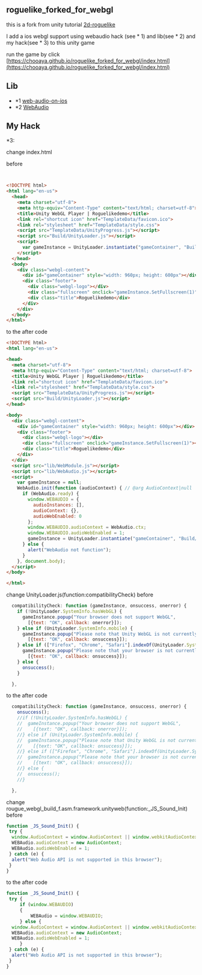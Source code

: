 ## roguelike_forked_for_webgl

this is a fork from unity tutorial [2d-roguelike](https://unity3d.com/jp/learn/tutorials/projects/2d-roguelike-tutorial)

I add a ios webgl support using webaudio hack (see * 1) and lib(see * 2) and my hack(see * 3) to this unity game 

run the game by click [https://chooaya.github.io/roguelike_forked_for_webgl/index.html](https://chooaya.github.io/roguelike_forked_for_webgl/index.html) 

## Lib
- *1 [web-audio-on-ios](https://paulbakaus.com/tutorials/html5/web-audio-on-ios/)
- *2 [WebAudio](https://github.com/uupaa/WebAudio.js)

## My Hack

*3:

change index.html

before
```html


<!DOCTYPE html>
<html lang="en-us">
  <head>
    <meta charset="utf-8">
    <meta http-equiv="Content-Type" content="text/html; charset=utf-8">
    <title>Unity WebGL Player | Roguelikedemo</title>
    <link rel="shortcut icon" href="TemplateData/favicon.ico">
    <link rel="stylesheet" href="TemplateData/style.css">
    <script src="TemplateData/UnityProgress.js"></script>  
    <script src="Build/UnityLoader.js"></script>
    <script>
      var gameInstance = UnityLoader.instantiate("gameContainer", "Build/rougue_webgl_build_f.json", { onProgress: UnityProgress });
    </script>
  </head>
  <body>
    <div class="webgl-content">
      <div id="gameContainer" style="width: 960px; height: 600px"></div>
      <div class="footer">
        <div class="webgl-logo"></div>
        <div class="fullscreen" onclick="gameInstance.SetFullscreen(1)"></div>
        <div class="title">Roguelikedemo</div>
      </div>
    </div>
  </body>
</html>
```


to the after code
```html
<!DOCTYPE html>
<html lang="en-us">

<head>
  <meta charset="utf-8">
  <meta http-equiv="Content-Type" content="text/html; charset=utf-8">
  <title>Unity WebGL Player | Roguelikedemo</title>
  <link rel="shortcut icon" href="TemplateData/favicon.ico">
  <link rel="stylesheet" href="TemplateData/style.css">
  <script src="TemplateData/UnityProgress.js"></script>
  <script src="Build/UnityLoader.js"></script>
</head>

<body>
  <div class="webgl-content">
    <div id="gameContainer" style="width: 960px; height: 600px"></div>
    <div class="footer">
      <div class="webgl-logo"></div>
      <div class="fullscreen" onclick="gameInstance.SetFullscreen(1)"></div>
      <div class="title">Roguelikedemo</div>
    </div>
  </div>
  <script src="lib/WebModule.js"></script>
  <script src="lib/WebAudio.js"></script>
  <script>
    var gameInstance = null;
    WebAudio.init(function (audioContext) { // @arg AudioContext|null
      if (WebAudio.ready) {
        window.WEBAUDIO = {
          audioInstances: [],
          audioContext: {},
          audioWebEnabled: 0
        };
        window.WEBAUDIO.audioContext = WebAudio.ctx;
        window.WEBAUDIO.audioWebEnabled = 1;
        gameInstance = UnityLoader.instantiate("gameContainer", "Build/rougue_webgl_build_f.json", { onProgress: UnityProgress });
      } else {
        alert("WebAudio not function");
      }
    }, document.body);
  </script>
</body>

</html>
```


 change UnityLoader.js(function:compatibilityCheck)
before
```js
  compatibilityCheck: function (gameInstance, onsuccess, onerror) {
    if (!UnityLoader.SystemInfo.hasWebGL) {
      gameInstance.popup("Your browser does not support WebGL",
        [{text: "OK", callback: onerror}]);
    } else if (UnityLoader.SystemInfo.mobile) {
      gameInstance.popup("Please note that Unity WebGL is not currently supported on mobiles. Press OK if you wish to continue anyway.",
        [{text: "OK", callback: onsuccess}]);
    } else if (["Firefox", "Chrome", "Safari"].indexOf(UnityLoader.SystemInfo.browser) == -1) {
      gameInstance.popup("Please note that your browser is not currently supported for this Unity WebGL content. Press OK if you wish to continue anyway.",
        [{text: "OK", callback: onsuccess}]);
    } else {
      onsuccess();
    }

  },
```

to the after code
```js
  compatibilityCheck: function (gameInstance, onsuccess, onerror) {
    onsuccess();
    //if (!UnityLoader.SystemInfo.hasWebGL) {
    //  gameInstance.popup("Your browser does not support WebGL",
    //    [{text: "OK", callback: onerror}]);
    //} else if (UnityLoader.SystemInfo.mobile) {
    //  gameInstance.popup("Please note that Unity WebGL is not currently supported on mobiles. Press OK if you wish to continue anyway.",
    //    [{text: "OK", callback: onsuccess}]);
    //} else if (["Firefox", "Chrome", "Safari"].indexOf(UnityLoader.SystemInfo.browser) == -1) {
    //  gameInstance.popup("Please note that your browser is not currently supported for this Unity WebGL content. Press OK if you wish to continue anyway.",
    //    [{text: "OK", callback: onsuccess}]);
    //} else {
    //  onsuccess();
    //}

  },
```


 change rougue_webgl_build_f.asm.framework.unityweb(function:_JS_Sound_Init)
before
```js
function _JS_Sound_Init() {
 try {
  window.AudioContext = window.AudioContext || window.webkitAudioContext;
  WEBAudio.audioContext = new AudioContext;
  WEBAudio.audioWebEnabled = 1;
 } catch (e) {
  alert("Web Audio API is not supported in this browser");
 }
}
```


to the after code
```js
function _JS_Sound_Init() {
 try {
     if (window.WEBAUDIO)
     {
         WEBAudio = window.WEBAUDIO;
     } else {
  window.AudioContext = window.AudioContext || window.webkitAudioContext;
  WEBAudio.audioContext = new AudioContext;
  WEBAudio.audioWebEnabled = 1;
     }
 } catch (e) {
  alert("Web Audio API is not supported in this browser");
 }
}
```
